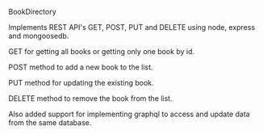 BookDirectory

Implements REST API's GET, POST, PUT and DELETE using node, express and mongoosedb.

GET for getting all books or getting only one book by id.

POST method to add a new book to the list.

PUT method for updating the existing book.

DELETE method to remove the book from the list.

Also added support for implementing graphql to access and update data from the same database.
